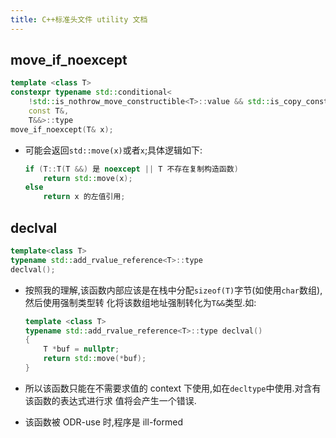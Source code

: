 ```yaml
---
title: C++标准头文件 utility 文档
---
```


## move_if_noexcept

```c++
template <class T>
constexpr typename std::conditional<  
    !std::is_nothrow_move_constructible<T>::value && std::is_copy_constructible<T>::value,
    const T&,
    T&&>::type 
move_if_noexcept(T& x);
```

*   可能会返回`std::move(x)`或者`x`;具体逻辑如下:
    
    ```c++
    if (T::T(T &&) 是 noexcept || T 不存在复制构造函数)
        return std::move(x);
    else 
        return x 的左值引用;
    ```

## declval

```c++
template<class T>
typename std::add_rvalue_reference<T>::type 
declval();
```
    
*   按照我的理解,该函数内部应该是在栈中分配`sizeof(T)`字节(如使用`char`数组),然后使用强制类型转
    化将该数组地址强制转化为`T&&`类型.如:
    
    ```c++
    template <class T>
    typename std::add_rvalue_reference<T>::type declval()
    {
        T *buf = nullptr;
        return std::move(*buf);
    }
    ```

*   所以该函数只能在不需要求值的 context 下使用,如在`decltype`中使用.对含有该函数的表达式进行求
    值将会产生一个错误.
    
*   该函数被 ODR-use 时,程序是 ill-formed






